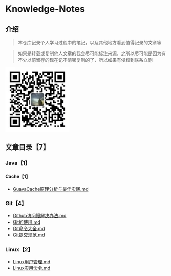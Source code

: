 # Knowledge-Notes

## 介绍

> 本仓库记录个人学习过程中的笔记，以及其他地方看到值得记录的文章等

> 如果是转载或复制他人文章的我会尽可能标注来源，之所以尽可能是因为有不少以前留存的现在记不清哪复制的了，所以如果有侵权到联系立删

![微信扫一扫](doc/images/微信二维码.jpg "微信二维码")

## 文章目录【7】

### Java【1】

#### Cache【1】

- [GuavaCache原理分析与最佳实践.md](Java/Cache/GuavaCache原理分析与最佳实践.md)
### Git【4】

- [Github访问慢解决办法.md](Git/Github访问慢解决办法.md)
- [Git的使用.md](Git/Git的使用.md)
- [Git命令大全.md](Git/Git命令大全.md)
- [Git提交规范.md](Git/Git提交规范.md)

### Linux【2】

- [Linux用户管理.md](Linux/Linux用户管理.md)
- [Linux实用命令.md](Linux/Linux实用命令.md)